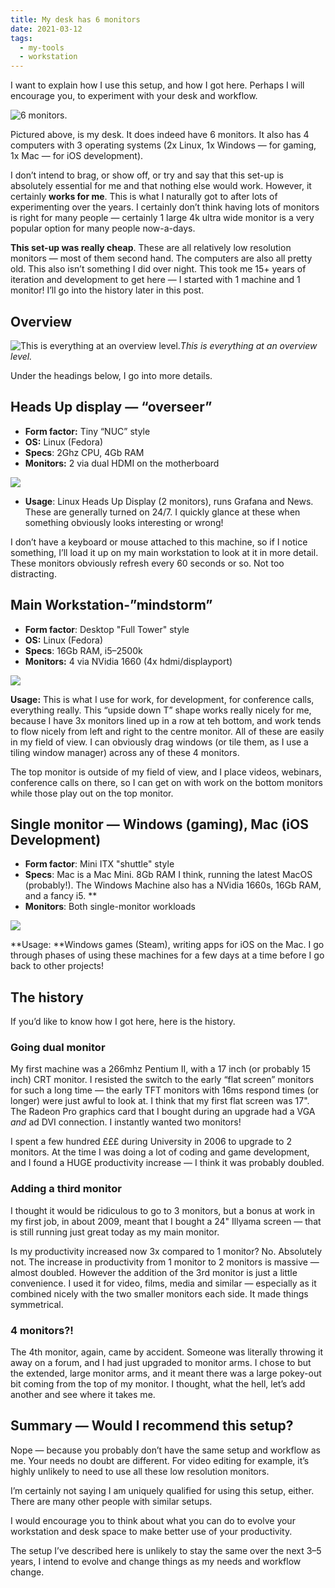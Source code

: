 ```yaml
---
title: My desk has 6 monitors
date: 2021-03-12
tags:
  - my-tools
  - workstation
---
```


I want to explain how I use this setup, and how I got here. Perhaps I will encourage you, to experiment with your desk and workflow.

![6 monitors.](https://cdn-images-1.medium.com/max/9216/1*G5zh2d-GCF1QjAVoPsDyiw.jpeg "Taken in approx Mar 2021")

Pictured above, is my desk. It does indeed have 6 monitors. It also has 4 computers with 3 operating systems (2x Linux, 1x Windows — for gaming, 1x Mac — for iOS development).

I don’t intend to brag, or show off, or try and say that this set-up is absolutely essential for me and that nothing else would work. However, it certainly **works for me**. This is what I naturally got to after lots of experimenting over the years. I certainly don’t think having lots of monitors is right for many people — certainly 1 large 4k ultra wide monitor is a very popular option for many people now-a-days.

**This set-up was really cheap**. These are all relatively low resolution monitors — most of them second hand. The computers are also all pretty old. This also isn’t something I did over night. This took me 15+ years of iteration and development to get here — I started with 1 machine and 1 monitor! I’ll go into the history later in this post.

## Overview

![This is everything at an overview level.](https://cdn-images-1.medium.com/max/2000/1*GkYIyDibTKanVH2KTP0ZcA.png)*This is everything at an overview level.*

Under the headings below, I go into more details.

## **Heads Up display — “overseer”**

* **Form factor:** Tiny “NUC” style
* **OS:** Linux (Fedora)
* **Specs**: 2Ghz CPU, 4Gb RAM
* **Monitors:** 2 via dual HDMI on the motherboard

![](https://cdn-images-1.medium.com/max/2000/1*2JzfT8DDYTS5v3b_yF-yDQ.png)

* **Usage**: Linux Heads Up Display (2 monitors), runs Grafana and News. These are generally turned on 24/7. I quickly glance at these when something obviously looks interesting or wrong!

I don’t have a keyboard or mouse attached to this machine, so if I notice something, I’ll load it up on my main workstation to look at it in more detail. These monitors obviously refresh every 60 seconds or so. Not too distracting.

## **Main Workstation-”mindstorm”**

* **Form factor**: Desktop "Full Tower" style
* **OS:** Linux (Fedora)
* **Specs**: 16Gb RAM, i5–2500k
* **Monitors:** 4 via NVidia 1660 (4x hdmi/displayport)

![](https://cdn-images-1.medium.com/max/2000/1*2fNekCyuYli92W_5YEQVSg.png)

**Usage:** This is what I use for work, for development, for conference calls, everything really. This “upside down T” shape works really nicely for me, because I have 3x monitors lined up in a row at teh bottom, and work tends to flow nicely from left and right to the centre monitor. All of these are easily in my field of view. I can obviously drag windows (or tile them, as I use a tiling window manager) across any of these 4 monitors.

The top monitor is outside of my field of view, and I place videos, webinars, conference calls on there, so I can get on with work on the bottom monitors while those play out on the top monitor.

## Single monitor — Windows (gaming), Mac (iOS Development)

* **Form factor**: Mini ITX "shuttle" style
* **Specs**: Mac is a Mac Mini. 8Gb RAM I think, running the latest MacOS (probably!). The Windows Machine also has a NVidia 1660s, 16Gb RAM, and a fancy i5. **
* **Monitors**: Both single-monitor workloads

![](https://cdn-images-1.medium.com/max/2000/1*NFgu04JuZOH6NUm3zQFdOQ.png)

**Usage: **Windows games (Steam), writing apps for iOS on the Mac. I go through phases of using these machines for a few days at a time before I go back to other projects!

## The history

If you’d like to know how I got here, here is the history.

### **Going dual monitor**

My first machine was a 266mhz Pentium II, with a 17 inch (or probably 15 inch) CRT monitor. I resisted the switch to the early “flat screen” monitors for such a long time — the early TFT monitors with 16ms respond times (or longer) were just awful to look at. I think that my first flat screen was 17". The Radeon Pro graphics card that I bought during an upgrade had a VGA _and_ ad DVI connection. I instantly wanted two monitors!

I spent a few hundred £££ during University in 2006 to upgrade to 2 monitors. At the time I was doing a lot of coding and game development, and I found a HUGE productivity increase — I think it was probably doubled.

### Adding a third monitor

I thought it would be ridiculous to go to 3 monitors, but a bonus at work in my first job, in about 2009, meant that I bought a 24" Illyama screen — that is still running just great today as my main monitor.

Is my productivity increased now 3x compared to 1 monitor? No. Absolutely not. The increase in productivity from 1 monitor to 2 monitors is massive — almost doubled. However the addition of the 3rd monitor is just a little convenience. I used it for video, films, media and similar — especially as it combined nicely with the two smaller monitors each side. It made things symmetrical.

### 4 monitors?!

The 4th monitor, again, came by accident. Someone was literally throwing it away on a forum, and I had just upgraded to monitor arms. I chose to but the extended, large monitor arms, and it meant there was a large pokey-out bit coming from the top of my monitor. I thought, what the hell, let’s add another and see where it takes me.

## Summary — Would I recommend this setup?

Nope — because you probably don’t have the same setup and workflow as me. Your needs no doubt are different. For video editing for example, it’s highly unlikely to need to use all these low resolution monitors.

I’m certainly not saying I am uniquely qualified for using this setup, either. There are many other people with similar setups.

I would encourage you to think about what you can do to evolve your workstation and desk space to make better use of your productivity.

The setup I’ve described here is unlikely to stay the same over the next 3–5 years, I intend to evolve and change things as my needs and workflow change.
